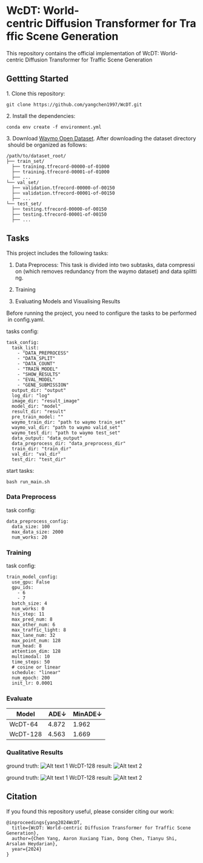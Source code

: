 # WcDT: World-centric Diffusion Transformer for Traffic Scene Generation

This repository contains the official implementation of WcDT: World-centric Diffusion Transformer for Traffic Scene Generation

## Gettting Started

1. Clone this repository:

    git clone https://github.com/yangchen1997/WcDT.git

2. Install the dependencies:

    conda env create -f environment.yml

3. Download [Waymo Open Dataset](https://console.cloud.google.com/storage/browser/waymo_open_dataset_motion_v_1_2_0?pli=1). After downloading the dataset directory should be organized as follows:

    /path/to/dataset_root/
    ├── train_set/
      ├── training.tfrecord-00000-of-01000
      ├── training.tfrecord-00001-of-01000
      ├── ...
    └── val_set/
      ├── validation.tfrecord-00000-of-00150
      ├── validation.tfrecord-00001-of-00150
      ├── ...
    └── test_set/
      ├── testing.tfrecord-00000-of-00150
      ├── testing.tfrecord-00001-of-00150
      ├── ...
    

## Tasks

This project includes the following tasks:

1.  Data Preprocess: This task is divided into two subtasks, data compression (which removes redundancy from the waymo dataset) and data splitting.
    
2.  Training
    
3.  Evaluating Models and Visualising Results
    

Before running the project, you need to configure the tasks to be performed in config.yaml.

tasks config:

    task_config:
      task_list:
        - "DATA_PREPROCESS"
        - "DATA_SPLIT"
        - "DATA_COUNT"
        - "TRAIN_MODEL"
        - "SHOW_RESULTS"
        - "EVAL_MODEL"
        - "GENE_SUBMISSION"
      output_dir: "output"
      log_dir: "log"
      image_dir: "result_image"
      model_dir: "model"
      result_dir: "result"
      pre_train_model: ""
      waymo_train_dir: "path to waymo train_set"
      waymo_val_dir: "path to waymo valid_set"
      waymo_test_dir: "path to waymo test_set"
      data_output: "data_output"
      data_preprocess_dir: "data_preprocess_dir"
      train_dir: "train_dir"
      val_dir: "val_dir"
      test_dir: "test_dir"

start tasks:

    bash run_main.sh

### Data Preprocess

task config:

    data_preprocess_config:
      data_size: 100
      max_data_size: 2000
      num_works: 20

### Training

task config:

    train_model_config:
      use_gpu: False
      gpu_ids:
        - 6
        - 7
      batch_size: 4
      num_works: 0
      his_step: 11
      max_pred_num: 8
      max_other_num: 6
      max_traffic_light: 8
      max_lane_num: 32
      max_point_num: 128
      num_head: 8
      attention_dim: 128
      multimodal: 10
      time_steps: 50
      # cosine or linear
      schedule: "linear"
      num_epoch: 200
      init_lr: 0.0001

### Evaluate

|  Model  |  ADE↓  |  MinADE↓  |
| --- | --- | --- |
|  WcDT-64  |  4.872   |  1.962  |
|  WcDT-128  |  4.563  |  1.669  |

### Qualitative Results
ground truth:
![Alt text 1](qualitative_results/0_ground_truth.gif) 
WcDT-128 result:
![Alt text 2](qualitative_results/0_model_output.gif)

ground truth:
![Alt text 1](qualitative_results/1_ground_truth.gif) 
WcDT-128 result:
![Alt text 2](qualitative_results/1_model_output.gif)

## Citation

If you found this repository useful, please consider citing our work:

    @inproceedings{yang2024WcDT,
      title={WcDT: World-centric Diffusion Transformer for Traffic Scene Generation},
      author={Chen Yang, Aaron Xuxiang Tian, Dong Chen, Tianyu Shi, Arsalan Heydarian},
      year={2024}
    }
